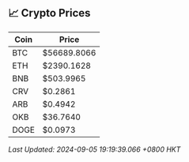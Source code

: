 ## 📈 Crypto Prices

| Coin | Price |
| ---- | ----- |
| BTC | $56689.8066 |
| ETH | $2390.1628 |
| BNB | $503.9965 |
| CRV | $0.2861 |
| ARB | $0.4942 |
| OKB | $36.7640 |
| DOGE | $0.0973 |

_Last Updated: 2024-09-05 19:19:39.066 +0800 HKT_